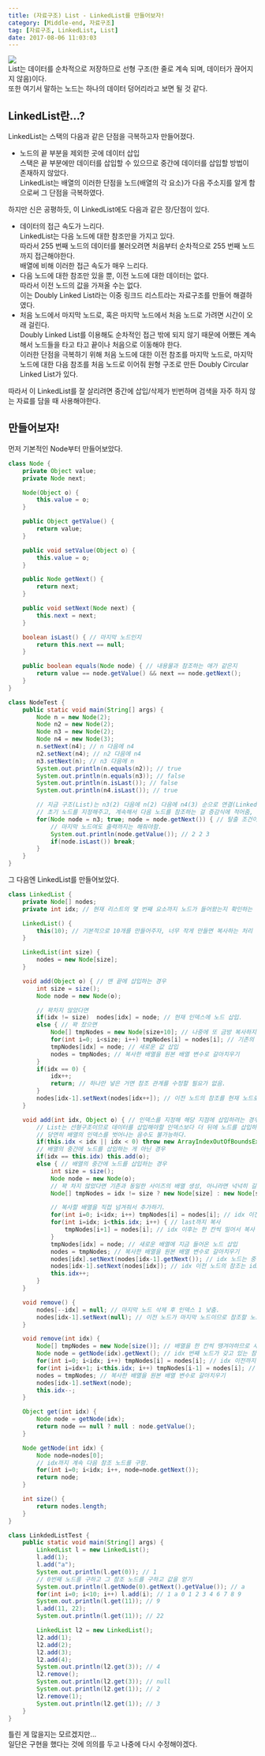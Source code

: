 ```yaml
---
title: (자료구조) List - LinkedList를 만들어보자!
category: [Middle-end, 자료구조]
tag: [자료구조, LinkedList, List]
date: 2017-08-06 11:03:03
---
```

![](thumb.png)  
List는 데이터를 순차적으로 저장하므로 선형 구조(한 줄로 계속 되며, 데이터가 끊어지지 않음)이다.  
또한 여기서 말하는 노드는 하나의 데이터 덩어리라고 보면 될 것 같다.  

## LinkedList란...?
LinkedList는 스택의 다음과 같은 단점을 극복하고자 만들어졌다.  
* 노드의 끝 부분을 제외한 곳에 데이터 삽입  
스택은 끝 부분에만 데이터를 삽입할 수 있으므로 중간에 데이터를 삽입할 방법이 존재하지 않았다.  
LinkedList는 배열의 이러한 단점을 노드(배열의 각 요소)가 다음 주소지를 알게 함으로써 그 단점을 극복하였다.

하지만 신은 공평하듯, 이 LinkedList에도 다음과 같은 장/단점이 있다.  
* 데이터의 접근 속도가 느리다.  
LinkedList는 다음 노드에 대한 참조만을 가지고 있다.  
따라서 255 번째 노드의 데이터를 불러오려면 처음부터 순차적으로 255 번째 노드까지 접근해야한다.  
배열에 비해 이러한 접근 속도가 매우 느리다.  
* 다음 노드에 대한 참조만 있을 뿐, 이전 노드에 대한 데이터는 없다.  
따라서 이전 노드의 값을 가져올 수는 없다.  
이는 Doubly Linked List라는 이중 링크드 리스트라는 자료구조를 만들어 해결하였다.  
* 처음 노드에서 마지막 노드로, 혹은 마지막 노드에서 처음 노드로 가려면 시간이 오래 걸린다.  
Doubly Linked List를 이용해도 순차적인 접근 밖에 되지 않기 때문에 어쨌든 계속해서 노드들을 타고 타고 끝이나 처음으로 이동해야 한다.  
이러한 단점을 극복하기 위해 처음 노드에 대한 이전 참조를 마지막 노드로, 마지막 노드에 대한 다음 참조를 처음 노드로 이어줘 원형 구조로 만든 Doubly Circular Linked List가 있다.

따라서 이 LinkedList를 잘 살리려면 중간에 삽입/삭제가 빈번하며 검색을 자주 하지 않는 자료를 담을 때 사용해야한다.  

## 만들어보자!
먼저 기본적인 Node부터 만들어보았다.  
```java
class Node {
    private Object value;
    private Node next;

    Node(Object o) {
        this.value = o;
    }

    public Object getValue() {
        return value;
    }

    public void setValue(Object o) {
        this.value = o;
    }

    public Node getNext() {
        return next;
    }

    public void setNext(Node next) {
        this.next = next;
    }

    boolean isLast() { // 마지막 노드인지
        return this.next == null;
    }

    public boolean equals(Node node) { // 내용물과 참조하는 애가 같은지
        return value == node.getValue() && next == node.getNext();
    }
}

class NodeTest {
    public static void main(String[] args) {
        Node n = new Node(2);
        Node n2 = new Node(2);
        Node n3 = new Node(2);
        Node n4 = new Node(3);
        n.setNext(n4); // n 다음에 n4
        n2.setNext(n4); // n2 다음에 n4
        n3.setNext(n); // n3 다음에 n
        System.out.println(n.equals(n2)); // true
        System.out.println(n.equals(n3)); // false
        System.out.println(n.isLast()); // false
        System.out.println(n4.isLast()); // true

        // 지금 구조(List)는 n3(2) 다음에 n(2) 다음에 n4(3) 순으로 연결(Linked)돼있다.
        // 초기 노드를 지정해주고, 계속해서 다음 노드를 참조하는 걸 증감식에 적어줌,
        for(Node node = n3; true; node = node.getNext()) { // 탈출 조건이 있는 무한 반복문
            // 마지막 노드여도 출력까지는 해줘야함.
            System.out.println(node.getValue()); // 2 2 3
            if(node.isLast()) break;
        }
    }
}
```

그 다음엔 LinkedList를 만들어보았다.  
```java
class LinkedList {
    private Node[] nodes;
    private int idx; // 현재 리스트의 몇 번째 요소까지 노드가 들어왔는지 확인하는 변수

    LinkedList() {
        this(10); // 기본적으로 10개를 만들어주자, 너무 작게 만들면 복사하는 처리 비용이 많이 들테니...
    }

    LinkedList(int size) {
        nodes = new Node[size];
    }

    void add(Object o) { // 맨 끝에 삽입하는 경우
        int size = size();
        Node node = new Node(o);

        // 꽉차지 않았다면
        if(idx != size)  nodes[idx] = node; // 현재 인덱스에 노드 삽입.
        else { // 꽉 찼으면
            Node[] tmpNodes = new Node[size+10]; // 나중에 또 금방 복사하지 않게 적절하게 큰 배열을 만들자.
            for(int i=0; i<size; i++) tmpNodes[i] = nodes[i]; // 기존의 값들을 새로운 배열에 복사
            tmpNodes[idx] = node; // 새로운 값 삽입
            nodes = tmpNodes; // 복사한 배열을 원본 배열 변수로 갈아치우기
        }
        if(idx == 0) {
            idx++;
            return; // 하나만 넣은 거면 참조 관계를 수정할 필요가 없음.
        }
        nodes[idx-1].setNext(nodes[idx++]); // 이전 노드의 참조를 현재 노드로 변경
    }

    void add(int idx, Object o) { // 인덱스를 지정해 해당 지점에 삽입하려는 경우
        // List는 선형구조이므로 데이터를 삽입해야할 인덱스보다 더 뒤에 노드를 삽입하는 것은 불가능하다.
        // 당연히 배열의 인덱스를 벗어나는 음수도 불가능하다.
        if(this.idx < idx || idx < 0) throw new ArrayIndexOutOfBoundsException("올바른 인덱스를 입력해주세요!");
        // 배열의 중간에 노드를 삽입하는 게 아닌 경우
        if(idx == this.idx) this.add(o);
        else { // 배열의 중간에 노드를 삽입하는 경우
            int size = size();
            Node node = new Node(o);
            // 꽉 차지 않았다면 기존과 동일한 사이즈의 배열 생성, 아니라면 넉넉히 길이가 10 더 긴 배열 생성.
            Node[] tmpNodes = idx != size ? new Node[size] : new Node[size+10];

            // 복사할 배열을 직접 넘겨줘서 추가하기.
            for(int i=0; i<idx; i++) tmpNodes[i] = nodes[i]; // idx 이전까지는 그대로 복사
            for(int i=idx; i<this.idx; i++) { // last까지 복사
                tmpNodes[i+1] = nodes[i]; // idx 이후는 한 칸씩 밀어서 복사
            }
            tmpNodes[idx] = node; // 새로운 배열에 지금 들어온 노드 삽입
            nodes = tmpNodes; // 복사한 배열을 원본 배열 변수로 갈아치우기
            nodes[idx].setNext(nodes[idx-1].getNext()); // idx 노드는 중간에 끼어들었으므로 idx 노드 이전 노드의 참조를 가리켜야함.
            nodes[idx-1].setNext(nodes[idx]); // idx 이전 노드의 참조는 idx 노드를 가리키고 있어야함.
            this.idx++;
        }
    }

    void remove() {
        nodes[--idx] = null; // 마지막 노드 삭제 후 인덱스 1 낮춤.
        nodes[idx-1].setNext(null); // 이전 노드가 마지막 노드이므로 참조할 노드가 없음.
    }

    void remove(int idx) {
        Node[] tmpNodes = new Node[size()]; // 배열을 한 칸씩 땡겨야하므로 새롭게 배열 생성.
        Node node = getNode(idx).getNext(); // idx 번째 노드가 갖고 있는 참조 노드
        for(int i=0; i<idx; i++) tmpNodes[i] = nodes[i]; // idx 이전까지 복사
        for(int i=idx+1; i<this.idx; i++) tmpNodes[i-1] = nodes[i]; // idx 이후로 또 복사
        nodes = tmpNodes; // 복사한 배열을 원본 배열 변수로 갈아치우기
        nodes[idx-1].setNext(node);
        this.idx--;
    }

    Object get(int idx) {
        Node node = getNode(idx);
        return node == null ? null : node.getValue();
    }

    Node getNode(int idx) {
        Node node=nodes[0];
        // idx까지 계속 다음 참조 노드를 구함.
        for(int i=0; i<idx; i++, node=node.getNext());
        return node;
    }

    int size() {
        return nodes.length;
    }
}

class LinkdedListTest {
    public static void main(String[] args) {
        LinkedList l = new LinkedList();
        l.add(1);
        l.add("a");
        System.out.println(l.get(0)); // 1
        // 0번째 노드를 구하고 그 참조 노드를 구하고 값을 얻기
        System.out.println(l.getNode(0).getNext().getValue()); // a
        for(int i=0; i<10; i++) l.add(i); // 1 a 0 1 2 3 4 6 7 8 9
        System.out.println(l.get(11)); // 9
        l.add(11, 22);
        System.out.println(l.get(11)); // 22

        LinkedList l2 = new LinkedList();
        l2.add(1);
        l2.add(2);
        l2.add(3);
        l2.add(4);
        System.out.println(l2.get(3)); // 4
        l2.remove();
        System.out.println(l2.get(3)); // null
        System.out.println(l2.get(1)); // 2
        l2.remove(1);
        System.out.println(l2.get(1)); // 3
    }
}
```

틀린 게 많을지는 모르겠지만...  
일단은 구현을 했다는 것에 의의를 두고 나중에 다시 수정해야겠다.  